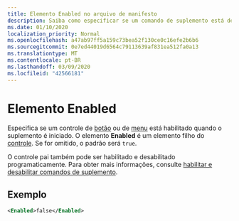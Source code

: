```yaml
---
title: Elemento Enabled no arquivo de manifesto
description: Saiba como especificar se um comando de suplemento está desabilitado quando o suplemento é iniciado.
ms.date: 01/10/2020
localization_priority: Normal
ms.openlocfilehash: a47ab97ff5a159c73bea52f130ce0c16efe2b6b6
ms.sourcegitcommit: 0e7ed44019d6564c79113639af831ea512fa0a13
ms.translationtype: MT
ms.contentlocale: pt-BR
ms.lasthandoff: 03/09/2020
ms.locfileid: "42566181"
---
```

# <a name="enabled-element"></a>Elemento Enabled

Especifica se um controle de [botão](control.md#button-control) ou de [menu](control.md#menu-dropdown-button-controls) está habilitado quando o suplemento é iniciado. O elemento **Enabled** é um elemento filho do [controle](control.md). Se for omitido, o padrão será `true`. 

O controle pai também pode ser habilitado e desabilitado programaticamente. Para obter mais informações, consulte [habilitar e desabilitar comandos de suplemento](/office/dev/add-ins/design/disable-add-in-commands).

## <a name="example"></a>Exemplo

```xml
<Enabled>false</Enabled>
```

